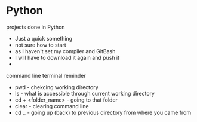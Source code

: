 # Python
projects done in Python


- Just a quick something
- not sure how to start
- as I haven't set my compiler and GitBash
- I will have to download it again and push it
- 
command line terminal reminder
- pwd - chekcing working directory 
- ls - what is accessible through current working directory
- cd + <folder_name> - going to that folder
- clear - clearing command line
- cd .. - going up (back) to previous directory from where you came from
